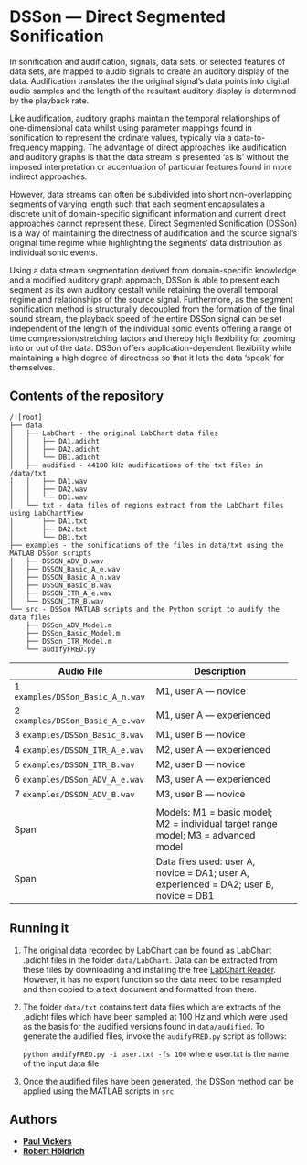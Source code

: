 # DSSon &mdash; Direct Segmented Sonification

In sonification and audification, signals, data sets, or selected features of data sets, are mapped to audio signals to create an auditory display of the data. Audification translates the the original signal’s data points into digital audio samples and the length of the resultant auditory display is determined by the playback rate. 

Like audification, auditory graphs maintain the temporal relationships of one-dimensional data whilst using parameter mappings found in sonification to represent the ordinate values, typically via a data-to-frequency mapping. The advantage of direct approaches like audification and auditory graphs is that the data stream is presented ‘as is’ without the imposed interpretation or accentuation of particular features found in more indirect approaches. 

However, data streams can often be subdivided into short non-overlapping segments of varying length such that each segment encapsulates a discrete unit of domain-specific significant information and current direct approaches cannot represent these. Direct Segmented Sonification (DSSon) is a way of maintaining the directness of audification and the source signal’s original time regime while highlighting the segments’ data distribution as individual sonic events. 

Using a data stream segmentation derived from domain-specific knowledge and a modified auditory graph approach, DSSon is able to present each segment as its own auditory gestalt while retaining the overall temporal regime and relationships of the source signal. Furthermore, as the segment sonification method is structurally decoupled from the formation of the final sound stream, the playback speed of the entire DSSon signal can be set independent of the length of the individual sonic events offering a range of time compression/stretching factors and thereby high flexibility for zooming into or out of the data. DSSon offers application-dependent flexibility while maintaining a high degree of directness so that it lets the data ‘speak’ for themselves.

## Contents of the repository
```
/ [root]    
├── data
│   ├── LabChart - the original LabChart data files
│   │   ├── DA1.adicht
│   │   ├── DA2.adicht
│   │   └── DB1.adicht
│   ├── audified - 44100 kHz audifications of the txt files in /data/txt
│   │   ├── DA1.wav
│   │   ├── DA2.wav
│   │   └── DB1.wav
│   └── txt - data files of regions extract from the LabChart files using LabChartView
│       ├── DA1.txt
│       ├── DA2.txt
│       └── DB1.txt
├── examples - the sonifications of the files in data/txt using the MATLAB DSSon scripts
│   ├── DSSON_ADV_B.wav
│   ├── DSSON_Basic_A_e.wav
│   ├── DSSON_Basic_A_n.wav
│   ├── DSSON_Basic_B.wav
│   ├── DSSON_ITR_A_e.wav
│   └── DSSON_ITR_B.wav
└── src - DSSon MATLAB scripts and the Python script to audify the data files
    ├── DSSon_ADV_Model.m
    ├── DSSon_Basic_Model.m
    ├── DSSon_ITR_Model.m
    └── audifyFRED.py    
```

| Audio File | Description |
| ---------- | ----------- |
| 1 `examples/DSSon_Basic_A_n.wav` | M1, user A &mdash; novice|
| 2 `examples/DSSon_Basic_A_e.wav` | M1, user A &mdash; experienced |
| 3 `examples/DSSon_Basic_B.wav` | M1, user B &mdash; novice |
| 4 `examples/DSSON_ITR_A_e.wav` | M2, user A &mdash; experienced |
| 5 `examples/DSSON_ITR_B.wav` | M2, user B &mdash; novice |
| 6 `examples/DSSon_ADV_A_e.wav` | M3, user A &mdash; experienced |
| 7 `examples/DSSON_ADV_B.wav` | M3, user B &mdash; novice | 
|  |  |
|Span <td colspan=2>Models: M1 = basic model; M2 = individual target range model; M3 = advanced model|
|Span <td colspan=2>Data files used: user A, novice = DA1; user A, experienced = DA2; user B, novice = DB1 |


## Running it 
1. The original data recorded by LabChart can be found as LabChart .adicht files in 
the folder `data/LabChart`. Data can be extracted from these files by downloading and
installing the free [LabChart Reader](https://www.adinstruments.com/products/labchart-reader).
However, it has no export function so the data need to be resampled and then copied to
a text document and formatted from there.
2. The folder `data/txt` contains text data files which are extracts of the .adicht files
which have been sampled at 100 Hz and which were used as the basis for the audified versions
found in `data/audified`. To generate the audified files, invoke the `audifyFRED.py`
script as follows:

    `python audifyFRED.py -i user.txt -fs 100` where user.txt is the name of the input data file

3. Once the audified files have been generated, the DSSon method can be applied using
the MATLAB scripts in `src`.  



## Authors  
* [**Paul Vickers**](https://paulvickers.github.io)
* [**Robert Höldrich**](http://iem.kug.ac.at/en/people.html?tx_kugpeople_pi1%5Bperson_nr%5D=50114&cHash=eb4d7486e953326e239071165ea47ccf)